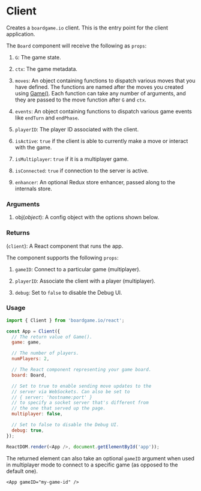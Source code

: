 # Client

Creates a `boardgame.io` client. This is the entry point for
the client application.

The `Board` component will receive the following as `props`:

1. `G`: The game state.

2. `ctx`: The game metadata.

3. `moves`: An object containing functions to dispatch various
   moves that you have defined. The functions are named after the
   moves you created using [Game()](/api/Game.md). Each function
   can take any number of arguments, and they are passed to the
   move function after `G` and `ctx`.

4. `events`: An object containing functions to dispatch various
   game events like `endTurn` and `endPhase`.

5. `playerID`: The player ID associated with the client.

6. `isActive`: `true` if the client is able to currently make
   a move or interact with the game.

7. `isMultiplayer`: `true` if it is a multiplayer game.

8. `isConnected`: `true` if connection to the server is active.

9. `enhancer`: An optional Redux store enhancer, passed along to
   the internals store.

### Arguments

1. obj(_object_): A config object with the options shown below.

### Returns

(`client`): A React component that runs the app.

The component supports the following `props`:

1. `gameID`: Connect to a particular game (multiplayer).

2. `playerID`: Associate the client with a player (multiplayer).

3. `debug`: Set to `false` to disable the Debug UI.

### Usage

```js
import { Client } from 'boardgame.io/react';

const App = Client({
  // The return value of Game().
  game: game,

  // The number of players.
  numPlayers: 2,

  // The React component representing your game board.
  board: Board,

  // Set to true to enable sending move updates to the
  // server via WebSockets. Can also be set to
  // { server: 'hostname:port' }
  // to specify a socket server that's different from
  // the one that served up the page.
  multiplayer: false,

  // Set to false to disable the Debug UI.
  debug: true,
});

ReactDOM.render(<App />, document.getElementById('app'));
```

The returned element can also take an optional `gameID`
argument when used in multiplayer mode to connect to a
specific game (as opposed to the default one).

```
<App gameID="my-game-id" />
```
